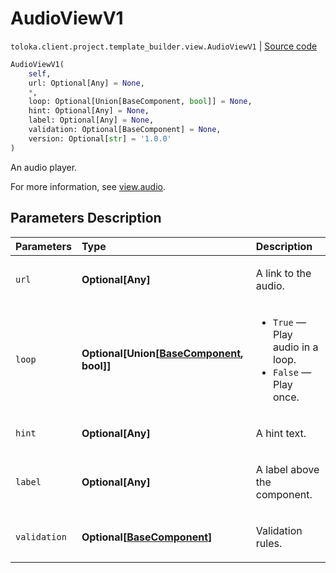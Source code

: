 # AudioViewV1
`toloka.client.project.template_builder.view.AudioViewV1` | [Source code](https://github.com/Toloka/toloka-kit/blob/v1.2.0/src/client/project/template_builder/view.py#L109)

```python
AudioViewV1(
    self,
    url: Optional[Any] = None,
    *,
    loop: Optional[Union[BaseComponent, bool]] = None,
    hint: Optional[Any] = None,
    label: Optional[Any] = None,
    validation: Optional[BaseComponent] = None,
    version: Optional[str] = '1.0.0'
)
```

An audio player.


For more information, see [view.audio](https://toloka.ai/docs/template-builder/reference/view.audio).

## Parameters Description

| Parameters | Type | Description |
| :----------| :----| :-----------|
`url`|**Optional\[Any\]**|<p>A link to the audio.</p>
`loop`|**Optional\[Union\[[BaseComponent](toloka.client.project.template_builder.base.BaseComponent.md), bool\]\]**|<ul> <li>`True` — Play audio in a loop.</li> <li>`False` — Play once.</li> </ul>
`hint`|**Optional\[Any\]**|<p>A hint text.</p>
`label`|**Optional\[Any\]**|<p>A label above the component.</p>
`validation`|**Optional\[[BaseComponent](toloka.client.project.template_builder.base.BaseComponent.md)\]**|<p>Validation rules.</p>
